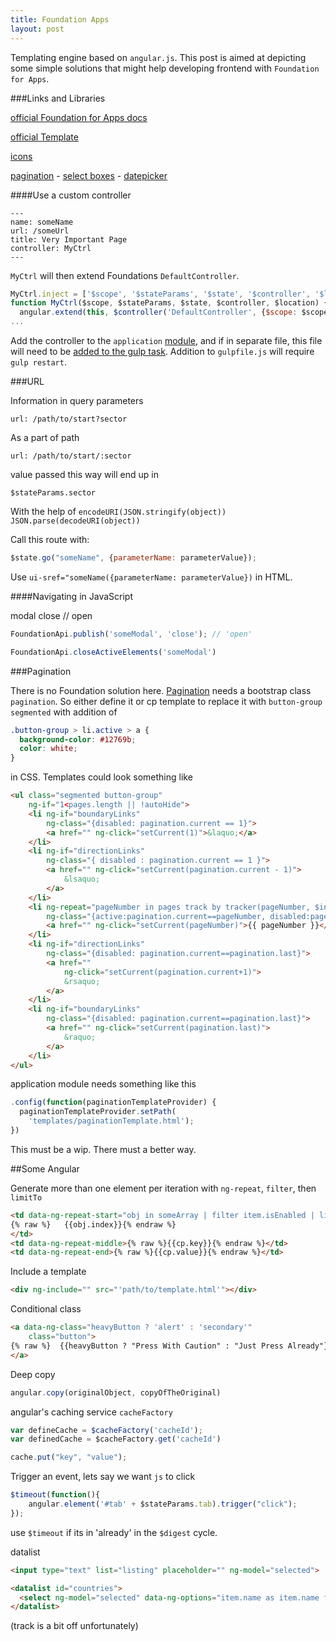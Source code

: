 ```yaml
---
title: Foundation Apps
layout: post
---
```

Templating engine based on `angular.js`. This post is aimed at depicting some simple solutions that might help developing frontend with `Foundation for Apps`.

###Links and Libraries

[official Foundation for Apps docs](http://foundation.zurb.com/apps/docs/#!/)

[official Template](https://github.com/zurb/foundation-apps-template/tree/v1.1.0)

[icons](http://fortawesome.github.io/Font-Awesome/icons/)

[pagination](https://github.com/michaelbromley/angularUtils/tree/master/src/directives/pagination) - 
[select boxes](https://github.com/angular-ui/ui-select) -
[datepicker](https://github.com/Eonasdan/bootstrap-datetimepicker)


####Use a custom controller

    ---
    name: someName
    url: /someUrl
    title: Very Important Page
    controller: MyCtrl
    ---

`MyCtrl` will then extend Foundations `DefaultController`.

```javascript
MyCtrl.inject = ['$scope', '$stateParams', '$state', '$controller', '$location'];
function MyCtrl($scope, $stateParams, $state, $controller, $location) {
  angular.extend(this, $controller('DefaultController', {$scope: $scope, $stateParams: $stateParams, $state: $state}))
...
```

Add the controller to the `application` [module](https://github.com/zurb/foundation-apps-template/blob/v1.1.0/client/assets/js/app.js#L4),
and if in separate file, this file will need to be
[added to the gulp task](https://github.com/zurb/foundation-apps-template/blob/v1.1.0/gulpfile.js#L47).
Addition to `gulpfile.js` will require `gulp restart`.

###URL

Information in query parameters

    url: /path/to/start?sector

As a part of path

    url: /path/to/start/:sector

value passed this way will end up in

    $stateParams.sector

With the help of `encodeURI(JSON.stringify(object))` `JSON.parse(decodeURI(object))`

Call this route with: 

```javascript
$state.go("someName", {parameterName: parameterValue});
```

Use `ui-sref="someName({parameterName: parameterValue})` in HTML.


####Navigating in JavaScript

modal close // open

```javascript
FoundationApi.publish('someModal', 'close'); // 'open'

FoundationApi.closeActiveElements('someModal')
```

###Pagination

There is no Foundation solution here. [Pagination](https://github.com/michaelbromley/angularUtils/tree/master/src/directives/pagination) needs a bootstrap class `pagination`.
So either define it or cp template to replace it with `button-group segmented` with addition of

```css
.button-group > li.active > a {
  background-color: #12769b;
  color: white;
}
```

in CSS. Templates could look something like

```html
<ul class="segmented button-group"
    ng-if="1<pages.length || !autoHide">
    <li ng-if="boundaryLinks"
        ng-class="{disabled: pagination.current == 1}">
        <a href="" ng-click="setCurrent(1)">&laquo;</a>
    </li>
    <li ng-if="directionLinks"
        ng-class="{ disabled : pagination.current == 1 }">
        <a href="" ng-click="setCurrent(pagination.current - 1)">
            &lsaquo;
        </a>
    </li>
    <li ng-repeat="pageNumber in pages track by tracker(pageNumber, $index)"
        ng-class="{active:pagination.current==pageNumber, disabled:pageNumber=='...'}">
        <a href="" ng-click="setCurrent(pageNumber)">{{ pageNumber }}</a>
    </li>
    <li ng-if="directionLinks"
        ng-class="{disabled: pagination.current==pagination.last}">
        <a href=""
            ng-click="setCurrent(pagination.current+1)">
            &rsaquo;
        </a>
    </li>
    <li ng-if="boundaryLinks"
        ng-class="{disabled: pagination.current==pagination.last}">
        <a href="" ng-click="setCurrent(pagination.last)">
            &raquo;
        </a>
    </li>
</ul>
```

application module needs something like this

```javascript
.config(function(paginationTemplateProvider) {
  paginationTemplateProvider.setPath(
    'templates/paginationTemplate.html');
})
```

This must be a wip. There must a better way.

##Some Angular

Generate more than one element per iteration with `ng-repeat`, `filter`, then `limitTo`

```html
<td data-ng-repeat-start="obj in someArray | filter item.isEnabled | limitTo:3">
{% raw %}   {{obj.index}}{% endraw %}
</td>
<td data-ng-repeat-middle>{% raw %}{{cp.key}}{% endraw %}</td>
<td data-ng-repeat-end>{% raw %}{{cp.value}}{% endraw %}</td>
```

Include a template

```html
<div ng-include="" src="'path/to/template.html'"></div>
```

Conditional class

```html
<a data-ng-class="heavyButton ? 'alert' : 'secondary'"
    class="button">
{% raw %}  {{heavyButton ? "Press With Caution" : "Just Press Already"}}{% endraw %}
</a>
```

Deep copy

```javascript
angular.copy(originalObject, copyOfTheOriginal)
```

angular's caching service `cacheFactory`

```javascript
var defineCache = $cacheFactory('cacheId');
var definedCache = $cacheFactory.get('cacheId')

cache.put("key", "value");
```

Trigger an event, lets say we want `js` to click 

```js
$timeout(function(){
    angular.element('#tab' + $stateParams.tab).trigger("click");
});
```

use `$timeout` if its in 'already' in the `$digest` cycle.

datalist

```html
<input type="text" list="listing" placeholder="" ng-model="selected">

<datalist id="countries">
  <select ng-model="selected" data-ng-options="item.name as item.name for item in listing track by item.name"></select>
</datalist>
```

(track is a bit off unfortunately)